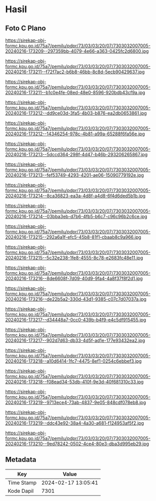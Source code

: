 # Hasil

## Foto C Plano

https://sirekap-obj-formc.kpu.go.id/75a7/pemilu/pdpr/73/03/03/20/07/7303032007005-20240216-173209--297359bb-4079-4e66-a363-0425fc2d6800.jpg

https://sirekap-obj-formc.kpu.go.id/75a7/pemilu/pdpr/73/03/03/20/07/7303032007005-20240216-173211--f72f7ac2-b6b8-46bb-8c8d-5ecb90429637.jpg

https://sirekap-obj-formc.kpu.go.id/75a7/pemilu/pdpr/73/03/03/20/07/7303032007005-20240216-173211--b1c0e4fe-08ed-48e0-8596-920bdb43cf9a.jpg

https://sirekap-obj-formc.kpu.go.id/75a7/pemilu/pdpr/73/03/03/20/07/7303032007005-20240216-173212--dd9ce03d-3fa5-4b03-b876-ea2db0653861.jpg

https://sirekap-obj-formc.kpu.go.id/75a7/pemilu/pdpr/73/03/03/20/07/7303032007005-20240216-173212--14346254-978c-4b81-a99a-65288f6fa56e.jpg

https://sirekap-obj-formc.kpu.go.id/75a7/pemilu/pdpr/73/03/03/20/07/7303032007005-20240216-173213--5dccd364-298f-4d47-b46b-293206265867.jpg

https://sirekap-obj-formc.kpu.go.id/75a7/pemilu/pdpr/73/03/03/20/07/7303032007005-20240216-173213--fef53749-4293-4201-ae06-15090779192e.jpg

https://sirekap-obj-formc.kpu.go.id/75a7/pemilu/pdpr/73/03/03/20/07/7303032007005-20240216-173214--8ca36823-ea3a-4d8f-a4d8-6f4d6ded5b1b.jpg

https://sirekap-obj-formc.kpu.go.id/75a7/pemilu/pdpr/73/03/03/20/07/7303032007005-20240216-173214--03bba3eb-d7b6-4fb5-b6c7-c96c96b2c6ce.jpg

https://sirekap-obj-formc.kpu.go.id/75a7/pemilu/pdpr/73/03/03/20/07/7303032007005-20240216-173215--292a6a1f-efc5-45b8-81f1-cbaab8c9a966.jpg

https://sirekap-obj-formc.kpu.go.id/75a7/pemilu/pdpr/73/03/03/20/07/7303032007005-20240216-173215--5c32e238-1fe8-4555-8c78-e2683fc48e11.jpg

https://sirekap-obj-formc.kpu.go.id/75a7/pemilu/pdpr/73/03/03/20/07/7303032007005-20240216-173216--8de6608f-7d09-40d9-9fa4-4a8f37f8f2d1.jpg

https://sirekap-obj-formc.kpu.go.id/75a7/pemilu/pdpr/73/03/03/20/07/7303032007005-20240216-173216--de22b5a2-330d-43d1-9385-c07c7d07037a.jpg

https://sirekap-obj-formc.kpu.go.id/75a7/pemilu/pdpr/73/03/03/20/07/7303032007005-20240216-173217--d34448a7-0cc0-439b-b4f9-e4c5df915455.jpg

https://sirekap-obj-formc.kpu.go.id/75a7/pemilu/pdpr/73/03/03/20/07/7303032007005-20240216-173217--902d7d63-db33-4d5f-ad1e-177e93432ea2.jpg

https://sirekap-obj-formc.kpu.go.id/75a7/pemilu/pdpr/73/03/03/20/07/7303032007005-20240216-173218--a10d6414-1fc7-4475-8ef1-0254c6ebbef3.jpg

https://sirekap-obj-formc.kpu.go.id/75a7/pemilu/pdpr/73/03/03/20/07/7303032007005-20240216-173218--f08ead34-53db-410f-9e3d-40f681310c33.jpg

https://sirekap-obj-formc.kpu.go.id/75a7/pemilu/pdpr/73/03/03/20/07/7303032007005-20240216-173219--9713ece4-73ab-4837-9e05-848cdf078eb8.jpg

https://sirekap-obj-formc.kpu.go.id/75a7/pemilu/pdpr/73/03/03/20/07/7303032007005-20240216-173219--ddc43e92-38a4-4a30-a681-f124953af5f2.jpg

https://sirekap-obj-formc.kpu.go.id/75a7/pemilu/pdpr/73/03/03/20/07/7303032007005-20240216-173210--9ed78242-0502-4ce4-80e3-dba3d995eb29.jpg


## Metadata

| Key        | Value               |
| ---------- | ------------------- |
| Time Stamp | 2024-02-17 13:05:41 |
| Kode Dapil | 7301                |



